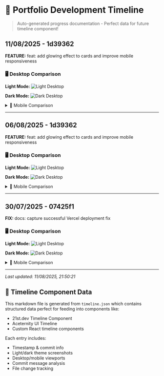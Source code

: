 # 🚀 Portfolio Development Timeline

> Auto-generated progress documentation - Perfect data for future timeline component!


## 11/08/2025 - 1d39362

**FEATURE:** feat: add glowing effect to cards and improve mobile responsiveness

### 🖥️ Desktop Comparison

**Light Mode:**
![Light Desktop](./progress-docs/2025-08-11T19-50-07_1d39362/screenshot-light-desktop.png)


**Dark Mode:**
![Dark Desktop](./progress-docs/2025-08-11T19-50-07_1d39362/screenshot-dark-desktop.png)


<details>
<summary>📱 Mobile Comparison</summary>


**Light Mode:**
![Light Mobile](./progress-docs/2025-08-11T19-50-07_1d39362/screenshot-light-mobile.png)


**Dark Mode:**
![Dark Mobile](./progress-docs/2025-08-11T19-50-07_1d39362/screenshot-dark-mobile.png)


</details>

---

## 06/08/2025 - 1d39362

**FEATURE:** feat: add glowing effect to cards and improve mobile responsiveness

### 🖥️ Desktop Comparison

**Light Mode:**
![Light Desktop](./progress-docs/2025-08-06T11-20-50_1d39362/screenshot-light-desktop.png)


**Dark Mode:**
![Dark Desktop](./progress-docs/2025-08-06T11-20-50_1d39362/screenshot-dark-desktop.png)


<details>
<summary>📱 Mobile Comparison</summary>


**Light Mode:**
![Light Mobile](./progress-docs/2025-08-06T11-20-50_1d39362/screenshot-light-mobile.png)


**Dark Mode:**
![Dark Mobile](./progress-docs/2025-08-06T11-20-50_1d39362/screenshot-dark-mobile.png)


</details>

---

## 30/07/2025 - 07425f1

**FIX:** docs: capture successful Vercel deployment fix

### 🖥️ Desktop Comparison

**Light Mode:**
![Light Desktop](./progress-docs/2025-07-30T12-07-40_07425f1/screenshot-light-desktop.png)


**Dark Mode:**
![Dark Desktop](./progress-docs/2025-07-30T12-07-40_07425f1/screenshot-dark-desktop.png)


<details>
<summary>📱 Mobile Comparison</summary>


**Light Mode:**
![Light Mobile](./progress-docs/2025-07-30T12-07-40_07425f1/screenshot-light-mobile.png)


**Dark Mode:**
![Dark Mobile](./progress-docs/2025-07-30T12-07-40_07425f1/screenshot-dark-mobile.png)


</details>

---


*Last updated: 11/08/2025, 21:50:21*

## 🎯 Timeline Component Data

This markdown file is generated from `timeline.json` which contains structured data perfect for feeding into components like:
- 21st.dev Timeline Component
- Aceternity UI Timeline  
- Custom React timeline components

Each entry includes:
- Timestamp & commit info
- Light/dark theme screenshots
- Desktop/mobile viewports
- Commit message analysis
- File change tracking
